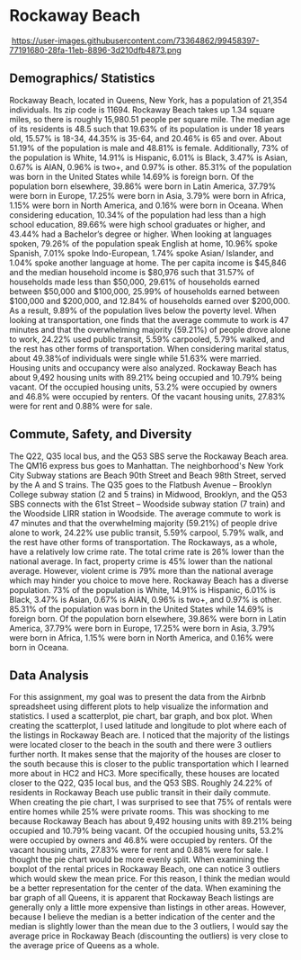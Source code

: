 # Rockaway Beach
  
 <img> https://user-images.githubusercontent.com/73364862/99458397-77191680-28fa-11eb-8896-3d210dfb4873.png </img>
  
## Demographics/ Statistics
  
  Rockaway Beach, located in Queens, New York, has a population of 21,354 individuals. 
  Its zip code is 11694. Rockaway Beach takes up 1.34 square miles, so there is roughly 
  15,980.51 people per square mile. The median age of its residents is 48.5 such that 
  19.63% of its population is under 18 years old, 15.57% is 18-34, 44.35% is 35-64, and 
  20.46% is 65 and over. About 51.19% of the population is male and 48.81% is female. 
  Additionally, 73% of the population is White, 14.91% is Hispanic, 6.01% is Black, 
  3.47% is Asian, 0.67% is AIAN, 0.96% is two+, and 0.97% is other. 85.31% of the 
  population was born in the United States while 14.69% is foreign born. Of the 
  population born elsewhere, 39.86% were born in Latin America, 37.79% were born in Europe, 
  17.25% were born in Asia, 3.79% were born in Africa, 1.15% were born in North America, and 
  0.16% were born in Oceana. When considering education, 10.34% of the population had less 
  than a high school education, 89.66% were high school graduates or higher, and 43.44% had 
  a Bachelor’s degree or higher. When looking at languages spoken, 79.26% of the population 
  speak English at home, 10.96% spoke Spanish, 7.01% spoke Indo-European, 1.74% spoke Asian/ 
  Islander, and 1.04% spoke another language at home. The per capita income is $45,846 and 
  the median household income is $80,976 such that 31.57% of households made less than 
  $50,000, 29.61% of households earned between $50,000 and $100,000, 25.99% of households 
  earned between $100,000 and $200,000, and 12.84% of households earned over $200,000. As a 
  result, 9.89% of the population lives below the poverty level. When looking at transportation, 
  one finds that the average commute to work is 47 minutes and that the overwhelming majority 
  (59.21%) of people drove alone to work, 24.22% used public transit, 5.59% carpooled, 5.79% 
  walked, and the rest has other forms of transportation. When considering marital status, 
  about 49.38%of individuals were single while 51.63% were married.  Housing units and 
  occupancy were also analyzed. Rockaway Beach has about 9,492 housing units with 89.21% 
  being occupied and 10.79% being vacant. Of the occupied housing units, 53.2% were occupied 
  by owners and 46.8% were occupied by renters. Of the vacant housing units, 27.83% were for 
  rent and 0.88% were for sale. </p>
 
## Commute, Safety, and Diversity
   
   The Q22, Q35 local bus, and the Q53 SBS serve the Rockaway Beach area. The QM16 express 
   bus goes to Manhattan. The neighborhood's New York City Subway stations are Beach 90th 
   Street and Beach 98th Street, served by the A and S trains. The Q35 goes to the Flatbush 
   Avenue – Brooklyn College subway station (2 and 5 trains) in Midwood, Brooklyn, and the 
   Q53 SBS connects with the 61st Street – Woodside subway station (7 train) and the
   Woodside LIRR station in Woodside. The average commute to work is 47 minutes and that the 
   overwhelming majority (59.21%) of people drive alone to work, 24.22% use public transit, 
   5.59% carpool, 5.79% walk, and the rest have other forms of transportation. The Rockaways, 
   as a whole, have a relatively low crime rate. The total crime rate is 26% lower than the 
   national average. In fact, property crime is 45% lower than the national average. However, 
   violent crime is 79% more than the national average which may hinder you choice to move here.
   Rockaway Beach has a diverse population. 73% of the population is White, 14.91% is Hispanic,
   6.01% is Black, 3.47% is Asian, 0.67% is AIAN, 0.96% is two+, and 0.97% is other. 85.31% of the 
   population was born in the United States while 14.69% is foreign born. Of the population born 
   elsewhere, 39.86% were born in Latin America, 37.79% were born in Europe, 17.25% were born in 
   Asia, 3.79% were born in Africa, 1.15% were born in North America, and 0.16% were born in Oceana. </p>
  
 ## Data Analysis
   
   For this assignment, my goal was to present the data from the Airbnb spreadsheet using different 
   plots to help visualize the information and statistics. I used a scatterplot, pie chart, bar graph, 
   and box plot. When creating the scatterplot, I used latitude and longitude to plot where each of 
   the listings in Rockaway Beach are. I noticed that the majority of the listings were located closer 
   to the beach in the south and there were 3 outliers further north. It makes sense that the majority 
   of the houses are closer to the south because this is closer to the public transportation which I 
   learned more about in HC2 and HC3. More specifically, these houses are located closer to the Q22, 
   Q35 local bus, and the Q53 SBS. Roughly 24.22% of residents in Rockaway Beach use public transit 
   in their daily commute. When creating the pie chart, I was surprised to see that 75% of rentals 
   were entire homes while 25% were private rooms. This was shocking to me because Rockaway Beach has 
   about 9,492 housing units with 89.21% being occupied and 10.79% being vacant. Of the occupied housing 
   units, 53.2% were occupied by owners and 46.8% were occupied by renters. Of the vacant housing units, 
   27.83% were for rent and 0.88% were for sale. I thought the pie chart would be more evenly split.
   When examining the boxplot of the rental prices in Rockaway Beach, one can notice 3 outliers which would 
   skew the mean price. For this reason, I think the median would be a better representation for the 
   center of the data. When examining the bar graph of all Queens, it is apparent that Rockaway Beach 
   listings are generally only a little more expensive than listings in other areas. However, because I 
   believe the median is a better indication of the center and the median is slightly lower than the mean 
   due to the 3 outliers, I would say the average price in Rockaway Beach (discounting the outliers) is 
   very close to the average price of Queens as a whole. </p>






